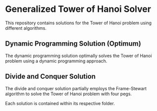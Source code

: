 # Generalized Tower of Hanoi Solver

This repository contains solutions for the Tower of Hanoi problem using different algorithms.

## Dynamic Programming Solution (Optimum)

The dynamic programming solution optimally solves the Tower of Hanoi problem using a dynamic programming approach.

## Divide and Conquer Solution

The divide and conquer solution partially employs the Frame-Stewart algorithm to solve the Tower of Hanoi problem with four pegs.

Each solution is contained within its respective folder.

